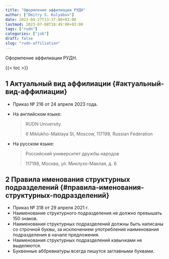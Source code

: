 ```yaml
---
title: "Оформление аффилиации РУДН"
author: ["Dmitry S. Kulyabov"]
date: 2023-04-27T13:37:00+03:00
lastmod: 2023-07-08T18:49:00+03:00
tags: ["rudn"]
categories: ["job"]
draft: false
slug: "rudn-affiliation"
---
```


Оформление аффилиации РУДН.

<!--more-->

{{< toc >}}


## <span class="section-num">1</span> Актуальный вид аффилиации {#актуальный-вид-аффилиации}

-   Приказ № 216 от 24 апреля 2023 года.
-   На английском языке:

    > RUDN University
    >
    > 6 Miklukho-Maklaya St, Moscow, 117198, Russian Federation
-   На русском языке:

    > Российский университет дружбы народов
    >
    > 117198, Москва, ул. Миклухо-Маклая, д. 6


## <span class="section-num">2</span> Правила именования структурных подразделений {#правила-именования-структурных-подразделений}

-   Приказ № 318 от 29 апреля 2021 г.
-   Наименование структурного подразделения не должно превышать 150 знаков.
-   Наименования структурных подразделений должны быть написаны со строчной буквы, за исключением употребления наименования подразделения в начале предложения.
-   Наименования структурных подразделений кавычками не выделяются.
-   Буквенные аббревиатуры всегда пишутся заглавными буквами.
